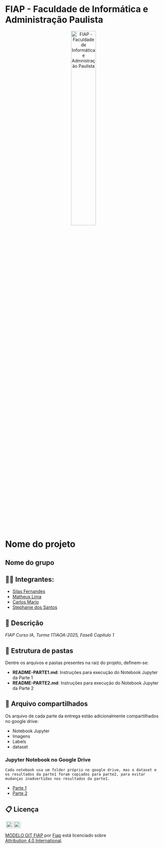 # FIAP - Faculdade de Informática e Administração Paulista

<p align="center">
<a href= "https://www.fiap.com.br/"><img src="assets/logo-fiap.png" alt="FIAP - Faculdade de Informática e Admnistração Paulista" border="0" width=40% height=40%></a>
</p>

<br>

# Nome do projeto

## Nome do grupo

## 👨‍🎓 Integrantes: 
- <a href="https://www.linkedin.com/company/inova-fusca">Silas Fernandes</a> 
- <a href="https://www.linkedin.com/company/inova-fusca">Matheus Lima</a>
- <a href="https://www.linkedin.com/company/inova-fusca">Carlos Mario</a>
- <a href="https://www.linkedin.com/company/inova-fusca">Stephanie dos Santos</a> 



## 📜 Descrição

*FIAP Curso IA, Turma 1TIAOA-2025, Fase6 Capitulo 1*


## 📁 Estrutura de pastas

Dentre os arquivos e pastas presentes na raiz do projeto, definem-se:

- <b>README-PARTE1.md</b>: Instruções para execução do Notebook Jupyter da Parte 1
- <b>README-PARTE2.md</b>: Instruções para execução do Notebook Jupyter da Parte 2

##  📁  Arquivo compartilhados

 Os arquivo de cada parte da entrega estão adicionalmente compartilhados no google drive:

  - Notebook Jupyter
  - Imagens
  - Labels
  - dataset

### Jupyter Notebook no Google Drive

    Cada notebook usa um folder próprio no google drive, mas o dataset e os resultados da parte1 foram copiados para parte2, para evitar mudanças inadvertidas nos resultados da parte1.
-  <a href="https://drive.google.com/drive/folders/1QClCMvIgSrBdM7y5b_coLSUgCYieDRm9?usp=sharing">Parte 1</a> 
-  <a href="https://drive.google.com/drive/folders/1A_6KW9Ah3LVeyLyXPSC8_EA4S67eavAj?usp=sharing">Parte 2</a> 



## 📋 Licença

<img style="height:22px!important;margin-left:3px;vertical-align:text-bottom;" src="https://mirrors.creativecommons.org/presskit/icons/cc.svg?ref=chooser-v1"><img style="height:22px!important;margin-left:3px;vertical-align:text-bottom;" src="https://mirrors.creativecommons.org/presskit/icons/by.svg?ref=chooser-v1"><p xmlns:cc="http://creativecommons.org/ns#" xmlns:dct="http://purl.org/dc/terms/"><a property="dct:title" rel="cc:attributionURL" href="https://github.com/agodoi/template">MODELO GIT FIAP</a> por <a rel="cc:attributionURL dct:creator" property="cc:attributionName" href="https://fiap.com.br">Fiap</a> está licenciado sobre <a href="http://creativecommons.org/licenses/by/4.0/?ref=chooser-v1" target="_blank" rel="license noopener noreferrer" style="display:inline-block;">Attribution 4.0 International</a>.</p>


